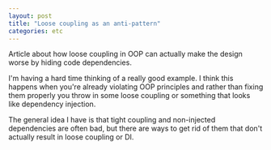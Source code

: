 ```yaml
---
layout: post
title: "Loose coupling as an anti-pattern"
categories: etc
---
```


Article about how loose coupling in OOP can actually make the design worse by
hiding code dependencies.

I'm having a hard time thinking of  a really good example. I think this happens
when you're already violating OOP principles and rather than fixing them
properly you throw in some loose coupling or something that looks like
dependency injection.

The general idea I have is that tight coupling and non-injected dependencies are
often bad, but there are ways to get rid of them that don't actually result in
loose coupling or DI.
